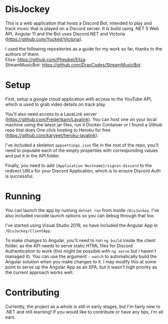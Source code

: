 # DisJockey

This is a web application that hosts a Discord Bot, intended to play and track music that is played on a Discord server. It is build using .NET 5 Web API, Angular 11 and the Bot uses Discord.NET and Victoria (https://github.com/Yucked/Victoria).

I used the following repositories as a guide for my work so far, thanks to the authors of them:  
Eliza: https://github.com/Pheubel/Eliza  
StreamMusicBot: https://github.com/DraxCodes/StreamMusicBot  

# Setup

First, setup a google cloud application with access to the YouTube API, which is used to grab video details on track play.

You'll also need access to a LavaLink server (https://github.com/Frederikam/Lavalink). You can host one on your local machine using the latest jar files, run it Docker Container or I found a Github repo that does One click hosting to Heroku for free (https://github.com/karyeet/heroku-lavalink).

I've included a skeleton `appsettings.json` file in the root of the repo, you'll need to populate each of the empty properties with corresponding values and put it in the API folder.

Finally, you need to add `{Application Hostname}/signin-discord` to the redirect URLs for your Discord Application, which is to ensure Discord Auth is successful.

# Running

You can launch the app by running `dotnet run` from inside `/DisJockey`. I've also included vscode launch options so you can debug through that too.

I've started using Visual Studio 2019, so have included the Angular App in `/DisJockey/ClientApp`.

To make changes to Angular, you'll need to run `ng build` inside the client folder, as the API needs to serve static HTML files for Discord Authentication to work (this might be possible with `ng serve` but I haven't managed it). You can use the argument `--watch` to automatically build the Angular solution when you make changes to it. I may modify this at some point to serve up the Angular App as an SPA, but it wasn't high priority as the current approach works well.

# Contributing

Currently, the project as a whole is still in early stages, but I'm fairly new to .NET and still learning! If you would like to contribute or have any tips, I'm all ears.
